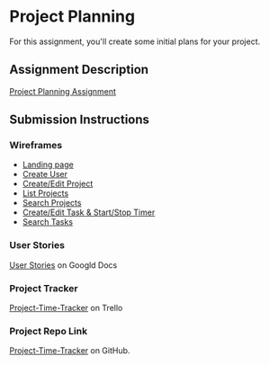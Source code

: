 # Project Planning
For this assignment, you'll create some initial plans for your project.

## Assignment Description
[Project Planning Assignment](https://education.launchcode.org/liftoff/modules/assignments/project-planning)

## Submission Instructions

### Wireframes

* [Landing page](https://github.com/elseesea/liftoff-assignments/blob/master/P3-Project_Planning/IMG_20210126_175717218.jpg)
* [Create User](https://github.com/elseesea/liftoff-assignments/blob/master/P3-Project_Planning/IMG_20210126_175726375.jpg)
* [Create/Edit Project](https://github.com/elseesea/liftoff-assignments/blob/master/P3-Project_Planning/IMG_20210126_175747150.jpg)
* [List Projects](https://github.com/elseesea/liftoff-assignments/blob/master/P3-Project_Planning/IMG_20210126_175758619.jpg)
* [Search Projects](https://github.com/elseesea/liftoff-assignments/blob/master/P3-Project_Planning/IMG_20210126_175847374.jpg)
* [Create/Edit Task & Start/Stop Timer](https://github.com/elseesea/liftoff-assignments/blob/master/P3-Project_Planning/IMG_20210126_175855858.jpg)
* [Search Tasks](https://github.com/elseesea/liftoff-assignments/blob/master/P3-Project_Planning/IMG_20210126_175905072.jpg)

### User Stories

[User Stories](https://docs.google.com/document/d/1iq6GVmUw8WgPoZ8EZPBVyOPiDbWe1OSDoHQhJRESOck/edit?usp=sharing) on Googld Docs

### Project Tracker

[Project-Time-Tracker](https://trello.com/b/T0U4582q/project-time-tracker) on Trello

### Project Repo Link

[Project-Time-Tracker](https://github.com/elseesea/project-time-tracker) on GitHub.
